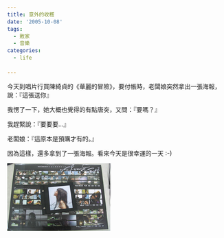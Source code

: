 ```yaml
---
title: 意外的收穫
date: '2005-10-08'
tags:
  - 敗家
  - 音樂
categories:
  - life

---
```

今天到唱片行買陳綺貞的《華麗的冒險》，要付帳時，老闆娘突然拿出一張海報，說：『這張送你』  
  
我愣了一下，她大概也覺得的有點唐突，又問：『要嗎？』  
  
我趕緊說：『要要要...』  
  
老闆娘：『這原本是預購才有的。』  
  
因為這樣，還多拿到了一張海報。看來今天是很幸運的一天 :-)  
  
[![華麗的冒險](images/0.jpg)](http://www.flickr.com/photos/yurenju/50412133/ "Photo Sharing")